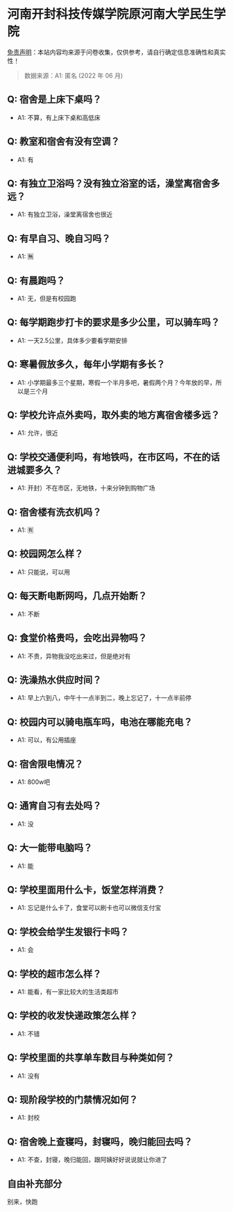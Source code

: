 # 河南开封科技传媒学院原河南大学民生学院

[免责声明](https://colleges.chat/#_3)：本站内容均来源于问卷收集，仅供参考，请自行确定信息准确性和真实性！

> 数据来源：A1: 匿名 (2022 年 06 月)

## Q: 宿舍是上床下桌吗？

- A1: 不算，有上床下桌和高低床

## Q: 教室和宿舍有没有空调？

- A1: 有

## Q: 有独立卫浴吗？没有独立浴室的话，澡堂离宿舍多远？

- A1: 有独立卫浴，澡堂离宿舍也很近

## Q: 有早自习、晚自习吗？

- A1: 🈚

## Q: 有晨跑吗？

- A1: 无，但是有校园跑

## Q: 每学期跑步打卡的要求是多少公里，可以骑车吗？

- A1: 一天2.5公里，具体多少要看学期安排

## Q: 寒暑假放多久，每年小学期有多长？

- A1: 小学期最多三个星期，寒假一个半月多吧，暑假两个月？今年放的早，所以是三个月

## Q: 学校允许点外卖吗，取外卖的地方离宿舍楼多远？

- A1: 允许，很近

## Q: 学校交通便利吗，有地铁吗，在市区吗，不在的话进城要多久？

- A1: 开封）不在市区，无地铁，十来分钟到购物广场

## Q: 宿舍楼有洗衣机吗？

- A1: 🈶

## Q: 校园网怎么样？

- A1: 只能说，可以用

## Q: 每天断电断网吗，几点开始断？

- A1: 不断

## Q: 食堂价格贵吗，会吃出异物吗？

- A1: 不贵，异物我没吃出来过，但是绝对有

## Q: 洗澡热水供应时间？

- A1: 早上六到八，中午十一点半到二，晚上忘记了，十一点半前停

## Q: 校园内可以骑电瓶车吗，电池在哪能充电？

- A1: 可以，有公用插座

## Q: 宿舍限电情况？

- A1: 800w吧

## Q: 通宵自习有去处吗？

- A1: 没

## Q: 大一能带电脑吗？

- A1: 能

## Q: 学校里面用什么卡，饭堂怎样消费？

- A1: 忘记是什么卡了，食堂可以刷卡也可以微信支付宝

## Q: 学校会给学生发银行卡吗？

- A1: 会

## Q: 学校的超市怎么样？

- A1: 能看，有一家比较大的生活类超市

## Q: 学校的收发快递政策怎么样？

- A1: 不错

## Q: 学校里面的共享单车数目与种类如何？

- A1: 没有

## Q: 现阶段学校的门禁情况如何？

- A1: 封校

## Q: 宿舍晚上查寝吗，封寝吗，晚归能回去吗？

- A1: 不查，封寝，晚归能回，跟阿姨好好说说就让你进了

## 自由补充部分

别来，快跑